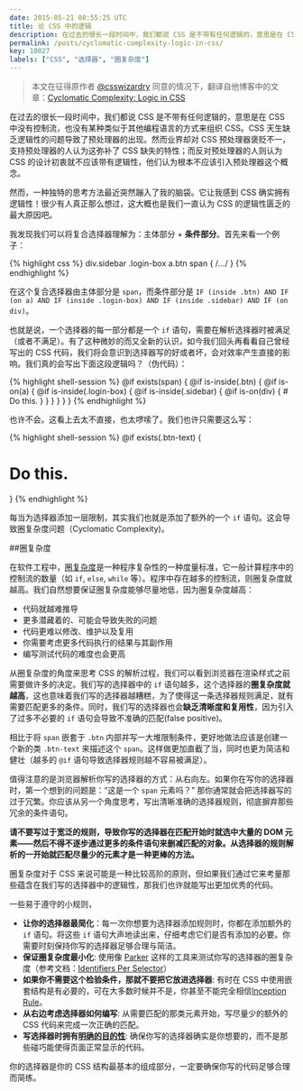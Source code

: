 ```yaml
---
date: 2015-05-21 08:55:25 UTC
title: 论 CSS 中的逻辑
description: 在过去的很长一段时间中，我们都说 CSS 是不带有任何逻辑的，意思是在 CSS 中没有控制流，也没有某种类似于其他编程语言的方式来组织 CSS。CSS 天生缺乏逻辑性的问题导致了预处理器的出现。然而业界却对 CSS 预处理器褒贬不一，支持预处理器的人认为这弥补了 CSS 缺失的特性；而反对预处理器的人则认为 CSS 的设计初衷就不应该带有逻辑性，他们认为根本不应该引入预处理器这个概念...
permalink: /posts/cyclomatic-complexity-logic-in-css/
key: 10027
labels: ["CSS", "选择器", "圈复杂度"]
---
```


> 本文在征得原作者 [@csswizardry](https://twitter.com/csswizardry) 同意的情况下，翻译自他博客中的文章：[Cyclomatic Complexity: Logic in CSS](http://csswizardry.com/2015/04/cyclomatic-complexity-logic-in-css/)

在过去的很长一段时间中，我们都说 CSS 是不带有任何逻辑的，意思是在 CSS 中没有控制流，也没有某种类似于其他编程语言的方式来组织 CSS。CSS 天生缺乏逻辑性的问题导致了预处理器的出现。然而业界却对 CSS 预处理器褒贬不一，支持预处理器的人认为这弥补了 CSS 缺失的特性；而反对预处理器的人则认为 CSS 的设计初衷就不应该带有逻辑性，他们认为根本不应该引入预处理器这个概念。

然而，一种独特的思考方法最近突然蹦入了我的脑袋。它让我感到 CSS 确实拥有逻辑性！很少有人真正那么想过，这大概也是我们一直认为 CSS 的逻辑性匮乏的最大原因吧。

我发现我们可以将复合选择器理解为：主体部分 + **条件部分**。首先来看一个例子：

{% highlight css %}
div.sidebar .login-box a.btn span {
    /*...*/
}
{% endhighlight %}

在这个复合选择器由主体部分是 `span`，而条件部分是 `IF (inside .btn) AND IF (on a) AND IF (inside .login-box) AND IF (inside .sidebar) AND IF (on div)`。

也就是说，一个选择器的每一部分都是一个 `if` 语句，需要在解析选择器时被满足（或者不满足）。有了这种微妙的而又全新的认识，如今我们回头再看看自己曾经写出的 CSS 代码，我们将会意识到选择器写的好或者坏，会对效率产生直接的影响。我们真的会写出下面这段逻辑吗？（伪代码）：

{% highlight shell-session %}
@if exists(span) {
  @if is-inside(.btn) {
    @if is-on(a) {
      @if is-inside(.login-box) {
        @if is-inside(.sidebar) {
          @if is-on(div) {
            # Do this.
          }
        }
      }
    }
  }
}
{% endhighlight %}

也许不会。这看上去太不直接，也太啰嗦了。我们也许只需要这么写：

{% highlight shell-session %}
@if exists(.btn-text) {

  # Do this.

}
{% endhighlight %}

每当为选择器添加一层限制，其实我们也就是添加了额外的一个 `if` 语句。这会导致圈复杂度问题（Cyclomatic Complexity)。

##圈复杂度

在软件工程中，[圈复杂度](http://en.wikipedia.org/wiki/Cyclomatic_complexity)是一种程序复杂性的一种度量标准，它一般计算程序中的控制流的数量（如 `if`, `else`, `while` 等）。程序中存在越多的控制流，则圈复杂度就越高。我们自然想要保证圈复杂度能够尽量地低，因为圈复杂度越高：

- 代码就越难推导
- 更多潜藏着的、可能会导致失败的问题
- 代码更难以修改、维护以及复用
- 你需要考虑更多代码执行的结果与其副作用
- 编写测试代码的难度也会更高

从圈复杂度的角度来思考 CSS 的解析过程，我们可以看到浏览器在渲染样式之前需要做许多的决定。我们写的选择器中的 `if` 语句越多，这个选择器的**圈复杂度就越高**，这也意味着我们写的选择器越糟糕，为了使得这一条选择器规则满足，就有需要匹配更多的条件。同时，我们写的选择器也会**缺乏清晰度和复用性**，因为引入了过多不必要的 `if` 语句会导致不准确的匹配(false positive)。

相比于将 `span` 嵌套于 `.btn` 内部并写一大堆限制条件，更好地做法应该是创建一个新的类 `.btn-text` 来描述这个 `span`。这样做更加直截了当，同时也更为简洁和健壮（越多的 `@if` 语句导致选择器规则越不容易被满足）。

值得注意的是浏览器解析你写的选择器的方式：从右向左。如果你在写你的选择器时，第一个想到的问题是：“这是一个 `span` 元素吗？” 那你通常就会把选择器写的过于冗繁。你应该从另一个角度思考，写出清晰准确的选择器规则，彻底摒弃那些冗余的条件语句。

**请不要写过于宽泛的规则，导致你写的选择器在匹配开始时就选中大量的 DOM 元素——然后不得不逐步通过更多的条件语句来删减匹配的对象。从选择器的规则解析的一开始就匹配尽量少的元素才是一种更棒的方法。**

圈复杂度对于 CSS 来说可能是一种比较高阶的原则，但如果我们通过它来考量那些蕴含在我们写的选择器中的逻辑性，那我们也许就能写出更加优秀的代码。

一些易于遵守的小规则，

- **让你的选择器最简化**：每一次你想要为选择器添加规则时，你都在添加额外的 `if` 语句。将这些 `if` 语句大声地读出来，仔细考虑它们是否有添加的必要。你需要时刻保持你写的选择器足够合理与简洁。
- **保证圈复杂度最小化**: 使用像 [Parker](https://github.com/katiefenn/parker) 这样的工具来测试你写的选择器的圈复杂度（参考文档：[Identifiers Per Selector](https://github.com/katiefenn/parker/tree/master/docs/metrics#identifiers-per-selector)）
- **如果你不需要这个检验条件，那就不要把它放进选择器**: 有时在 CSS 中使用嵌套结构是有必要的，可在大多数时候并不是，你甚至不能完全相信[Inception Rule](http://thesassway.com/beginner/the-inception-rule)。
- **从右边考虑选择器如何编写**: 从需要匹配的那类元素开始，写尽量少的额外的 CSS 代码来完成一次正确的匹配。
- **写选择器时拥有[明确的目的性](http://csswizardry.com/2012/07/shoot-to-kill-css-selector-intent/)**: 确保你写的选择器确实是你想要的，而不是那些碰巧能使得页面正常显示的代码。

你的选择器是你的 CSS 结构最基本的组成部分，一定要确保你写的代码足够合理而简练。

